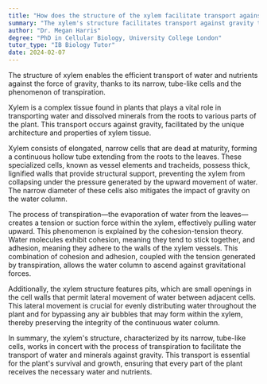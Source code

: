 ```yaml
---
title: "How does the structure of the xylem facilitate transport against gravity?"
summary: "The xylem's structure facilitates transport against gravity through its narrow, tube-like cells and the process of transpiration."
author: "Dr. Megan Harris"
degree: "PhD in Cellular Biology, University College London"
tutor_type: "IB Biology Tutor"
date: 2024-02-07
---
```


The structure of xylem enables the efficient transport of water and nutrients against the force of gravity, thanks to its narrow, tube-like cells and the phenomenon of transpiration.

Xylem is a complex tissue found in plants that plays a vital role in transporting water and dissolved minerals from the roots to various parts of the plant. This transport occurs against gravity, facilitated by the unique architecture and properties of xylem tissue.

Xylem consists of elongated, narrow cells that are dead at maturity, forming a continuous hollow tube extending from the roots to the leaves. These specialized cells, known as vessel elements and tracheids, possess thick, lignified walls that provide structural support, preventing the xylem from collapsing under the pressure generated by the upward movement of water. The narrow diameter of these cells also mitigates the impact of gravity on the water column.

The process of transpiration—the evaporation of water from the leaves—creates a tension or suction force within the xylem, effectively pulling water upward. This phenomenon is explained by the cohesion-tension theory. Water molecules exhibit cohesion, meaning they tend to stick together, and adhesion, meaning they adhere to the walls of the xylem vessels. This combination of cohesion and adhesion, coupled with the tension generated by transpiration, allows the water column to ascend against gravitational forces.

Additionally, the xylem structure features pits, which are small openings in the cell walls that permit lateral movement of water between adjacent cells. This lateral movement is crucial for evenly distributing water throughout the plant and for bypassing any air bubbles that may form within the xylem, thereby preserving the integrity of the continuous water column.

In summary, the xylem's structure, characterized by its narrow, tube-like cells, works in concert with the process of transpiration to facilitate the transport of water and minerals against gravity. This transport is essential for the plant's survival and growth, ensuring that every part of the plant receives the necessary water and nutrients.
    
